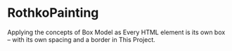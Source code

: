 # RothkoPainting
Applying the concepts of Box Model as Every HTML element is its own box – with its own spacing and a border in This Project.
